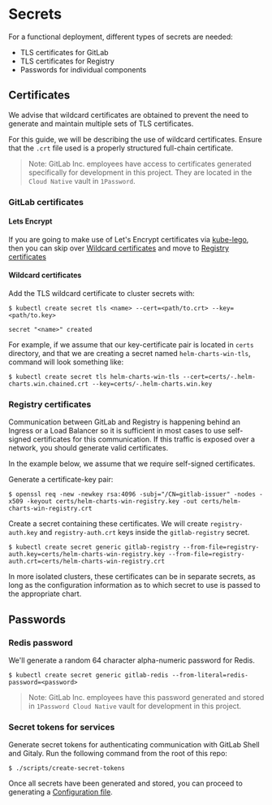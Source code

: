 # Secrets

For a functional deployment, different types of secrets are needed:

* TLS certificates for GitLab
* TLS certificates for Registry
* Passwords for individual components

## Certificates

We advise that wildcard certificates are obtained to prevent the need to
generate and maintain multiple sets of TLS certificates.

For this guide, we will be describing the use of wildcard
certificates. Ensure that the `.crt` file used is a properly structured full-chain
certificate.


> Note: GitLab Inc. employees have access to certificates generated specifically for
development in this project. They are located in the `Cloud Native`
vault in `1Password`.

### GitLab certificates

#### Lets Encrypt

If you are going to make use of Let's Encrypt certificates via [kube-lego](../kube-lego/README.md), then you can skip over [Wildcard certificates](#wildcard-certificates) and move to [Registry certificates](#registry-certificates)

#### Wildcard certificates
Add the TLS wildcard certificate to cluster secrets with:

```
$ kubectl create secret tls <name> --cert=<path/to.crt> --key=<path/to.key>

secret "<name>" created
```

For example, if we assume that our key-certificate pair is located in `certs` directory,
and that we are creating a secret named `helm-charts-win-tls`, command will look
something like:

```
$ kubectl create secret tls helm-charts-win-tls --cert=certs/-.helm-charts.win.chained.crt --key=certs/-.helm-charts.win.key
```

### Registry certificates

Communication between GitLab and Registry is happening behind an Ingress or a
Load Balancer so it is sufficient in most cases to use self-signed certificates
for this communication. If this traffic is exposed over a network, you
should generate valid certificates.

In the example below, we assume that we require self-signed certificates.

Generate a certificate-key pair:

```
$ openssl req -new -newkey rsa:4096 -subj="/CN=gitlab-issuer" -nodes -x509 -keyout certs/helm-charts-win-registry.key -out certs/helm-charts-win-registry.crt
```

Create a secret containing these certificates.
 We will create `registry-auth.key` and `registry-auth.crt` keys inside the
`gitlab-registry` secret.

```
$ kubectl create secret generic gitlab-registry --from-file=registry-auth.key=certs/helm-charts-win-registry.key --from-file=registry-auth.crt=certs/helm-charts-win-registry.crt
```

In more isolated clusters, these certificates can be in separate secrets, as long
as the configuration information as to which secret to use is passed to the appropriate
chart.

## Passwords

### Redis password

We'll generate a random 64 character alpha-numeric password for Redis.

```
$ kubectl create secret generic gitlab-redis --from-literal=redis-password=<password>
```
> Note: GitLab Inc. employees have this password generated and stored in `1Password Cloud Native` vault for development in this project.


### Secret tokens for services

Generate secret tokens for authenticating communication with GitLab Shell and Gitaly. Run the following command from
the root of this repo:

```
$ ./scripts/create-secret-tokens
```

Once all secrets have been generated and stored, you can proceed to generating
a [Configuration file](README.md#configuration-file).
